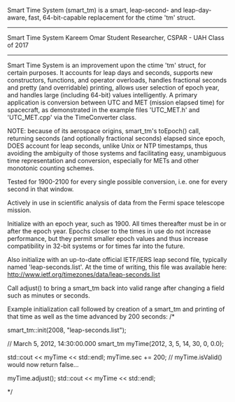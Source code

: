 Smart Time System (smart_tm) is a smart, leap-second- and leap-day-aware,
fast, 64-bit-capable replacement for the ctime 'tm' struct.

*******************************************************************
Smart Time System
Kareem Omar
Student Researcher, CSPAR - UAH Class of 2017
*******************************************************************

 Smart Time System is an improvement upon the ctime 'tm' struct,
 for certain purposes. It accounts for leap days and seconds, supports
 new constructors, functions, and operator overloads,
 handles fractional seconds and pretty (and overridable) printing,
 allows user selection of epoch year, and handles large (including
 64-bit) values intelligently. A primary application is
 conversion between UTC and MET (mission elapsed time)
 for spacecraft, as demonstrated in the example files 'UTC_MET.h'
 and 'UTC_MET.cpp' via the TimeConverter class.

 NOTE: because of its aerospace origins, smart_tm's toEpoch()
 call, returning seconds (and optionally fractional seconds)
 elapsed since epoch, DOES account for leap seconds, unlike Unix
 or NTP timestamps, thus avoiding the ambiguity of those systems
 and facilitating easy, unambiguous time representation and
 conversion, especially for METs and other monotonic counting schemes.

 Tested for 1900-2100 for every single possible conversion, i.e.
 one for every second in that window.

 Actively in use in scientific analysis of data from the Fermi
 space telescope mission.

 Initialize with an epoch year, such as 1900. All times thereafter
 must be in or after the epoch year. Epochs closer to the times
 in use do not increase performance, but they permit smaller
 epoch values and thus increase compatibility in 32-bit systems
 or for times far into the future.

 Also initialize with an up-to-date official IETF/IERS leap second
 file, typically named 'leap-seconds.list'. At the time of writing,
 this file was available here:
 http://www.ietf.org/timezones/data/leap-seconds.list

 Call adjust() to bring a smart_tm back into valid range
 after changing a field such as minutes or seconds.

 Example initialization call followed by creation of a smart_tm
 and printing of that time as well as the time advanced by 200 seconds:
/*

smart_tm::init(2008, "leap-seconds.list");

// March 5, 2012, 14:30:00.000
smart_tm myTime(2012, 3, 5, 14, 30, 0, 0.0);

std::cout << myTime << std::endl;
myTime.sec += 200;
// myTime.isValid() would now return false...

myTime.adjust();
std::cout << myTime << std::endl;

*/
